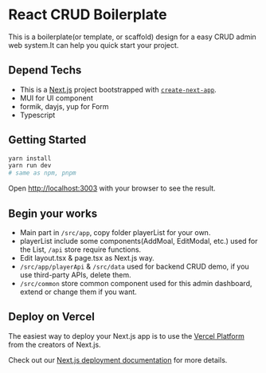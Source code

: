 # React CRUD Boilerplate
This is a boilerplate(or template, or scaffold) design for a easy CRUD admin web system.It can help you quick start your project.

## Depend Techs
- This is a [Next.js](https://nextjs.org/) project bootstrapped with [`create-next-app`](https://github.com/vercel/next.js/tree/canary/packages/create-next-app).
- MUI for UI component
- formik, dayjs, yup for Form
- Typescript
  
## Getting Started
```bash
yarn install
yarn run dev 
# same as npm, pnpm
```
Open [http://localhost:3003](http://localhost:3003) with your browser to see the result.

## Begin your works
- Main part in ```/src/app```, copy folder playerList for your own.
- playerList include some components(AddMoal, EditModal, etc.) used for the List, ```/api``` store require functions.
- Edit layout.tsx & page.tsx as Next.js way.
- ```/src/app/playerApi``` & ```/src/data``` used for backend CRUD demo, if you use third-party APIs, delete them.
- ```/src/common``` store common component used for this admin dashboard, extend or change them if you want.

## Deploy on Vercel

The easiest way to deploy your Next.js app is to use the [Vercel Platform](https://vercel.com/new?utm_medium=default-template&filter=next.js&utm_source=create-next-app&utm_campaign=create-next-app-readme) from the creators of Next.js.

Check out our [Next.js deployment documentation](https://nextjs.org/docs/deployment) for more details.
